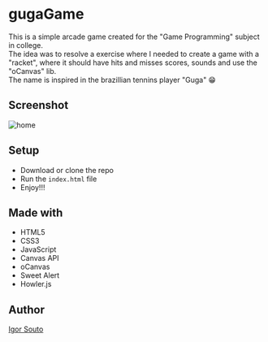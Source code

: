 # gugaGame

This is a simple arcade game created for the "Game Programming" subject in college.  
The idea was to resolve a exercise where I needed to create a game with a "racket", where it should have hits and misses scores, sounds and use the "oCanvas" lib.  
The name is inspired in the brazillian tennins player "Guga" :grin:  

## Screenshot
![home](https://i.imgur.com/5zxnUSl.png?1)

## Setup

- Download or clone the repo
- Run the `index.html` file
- Enjoy!!!

## Made with
- HTML5
- CSS3
- JavaScript
- Canvas API
- oCanvas
- Sweet Alert
- Howler.js


## Author
[Igor Souto](https://www.linkedin.com/in/igor-souto/)

